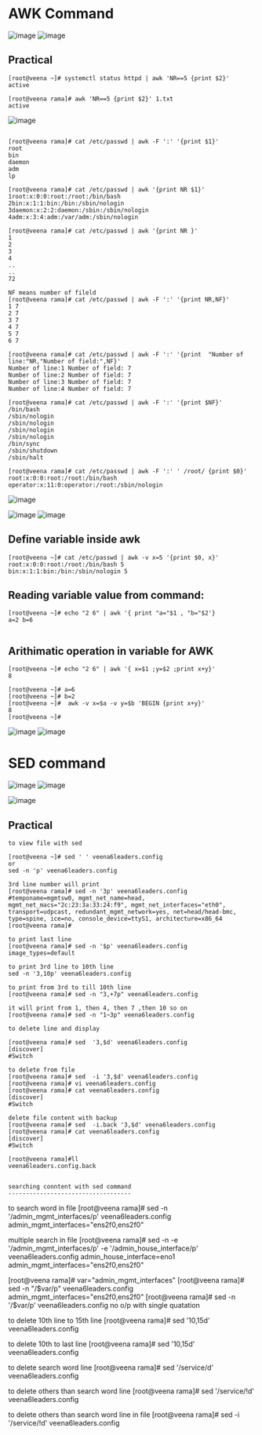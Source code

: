 AWK Command
===========
![image](https://user-images.githubusercontent.com/53966749/197740802-0977dcb1-33c5-4db5-afd4-e3c7165bea56.png)
![image](https://user-images.githubusercontent.com/53966749/197740931-d22a29bf-5442-41a8-80c6-7e6ec028933b.png)

Practical
----------
```
[root@veena ~]# systemctl status httpd | awk 'NR==5 {print $2}'
active

[root@veena rama]# awk 'NR==5 {print $2}' 1.txt
active

```
![image](https://user-images.githubusercontent.com/53966749/197746395-64b83ba9-1620-4ad8-8303-159e334264fc.png)
```

[root@veena rama]# cat /etc/passwd | awk -F ':' '{print $1}'
root
bin
daemon
adm
lp

[root@veena rama]# cat /etc/passwd | awk '{print NR $1}'
1root:x:0:0:root:/root:/bin/bash
2bin:x:1:1:bin:/bin:/sbin/nologin
3daemon:x:2:2:daemon:/sbin:/sbin/nologin
4adm:x:3:4:adm:/var/adm:/sbin/nologin

[root@veena rama]# cat /etc/passwd | awk '{print NR }'
1
2
3
4
..
..
72

NF means number of fileld
[root@veena rama]# cat /etc/passwd | awk -F ':' '{print NR,NF}'
1 7
2 7
3 7
4 7
5 7
6 7

[root@veena rama]# cat /etc/passwd | awk -F ':' '{print  "Number of line:"NR,"Number of field:",NF}'
Number of line:1 Number of field: 7
Number of line:2 Number of field: 7
Number of line:3 Number of field: 7
Number of line:4 Number of field: 7

[root@veena rama]# cat /etc/passwd | awk -F ':' '{print $NF}'
/bin/bash
/sbin/nologin
/sbin/nologin
/sbin/nologin
/sbin/nologin
/bin/sync
/sbin/shutdown
/sbin/halt

[root@veena rama]# cat /etc/passwd | awk -F ':' ' /root/ {print $0}'
root:x:0:0:root:/root:/bin/bash
operator:x:11:0:operator:/root:/sbin/nologin

```
![image](https://user-images.githubusercontent.com/53966749/197750120-236312fa-fcc9-4e8d-bde0-6630218444c5.png)

![image](https://user-images.githubusercontent.com/53966749/197749780-e2c922be-1bd3-4724-a8e9-688c7f635cca.png)
![image](https://user-images.githubusercontent.com/53966749/197749922-36872e43-3c41-4e59-8e79-80021d52f4c7.png)


Define variable inside awk
--------------------------
```
[root@veena ~]# cat /etc/passwd | awk -v x=5 '{print $0, x}'
root:x:0:0:root:/root:/bin/bash 5
bin:x:1:1:bin:/bin:/sbin/nologin 5
```
Reading variable value from command:
-------------------------------------
```
[root@veena ~]# echo "2 6" | awk '{ print "a="$1 , "b="$2'}
a=2 b=6


```
Arithimatic operation in  variable for AWK
-----------------------------------------
```
[root@veena ~]# echo "2 6" | awk '{ x=$1 ;y=$2 ;print x+y}'
8

[root@veena ~]# a=6
[root@veena ~]# b=2
[root@veena ~]#  awk -v x=$a -v y=$b 'BEGIN {print x+y}'
8
[root@veena ~]#

```
![image](https://user-images.githubusercontent.com/53966749/197756578-19469859-1a13-42c3-b6e8-f330f0015fa2.png)
![image](https://user-images.githubusercontent.com/53966749/197756701-b1d3db8a-7eba-48d9-b297-9fc1df51531b.png)


SED command
===========

![image](https://user-images.githubusercontent.com/53966749/197760856-ffaf1d8d-59d4-486a-ab00-889de2f5cc1a.png)
![image](https://user-images.githubusercontent.com/53966749/197761051-6cb75fc9-7f23-4087-97c8-c90ec0fb4686.png)


![image](https://user-images.githubusercontent.com/53966749/197805419-967fe5e8-d13a-466c-910d-f826207155ad.png)

Practical
-----------
```
to view file with sed

[root@veena ~]# sed ' ' veena6leaders.config
or
sed -n 'p' veena6leaders.config

3rd line number will print
[root@veena rama]# sed -n '3p' veena6leaders.config
#temponame=mgmtsw0, mgmt_net_name=head, mgmt_net_macs="2c:23:3a:33:24:f9", mgmt_net_interfaces="eth0", transport=udpcast, redundant_mgmt_network=yes, net=head/head-bmc, type=spine, ice=no, console_device=ttyS1, architecture=x86_64
[root@veena rama]#

to print last line
[root@veena rama]# sed -n '$p' veena6leaders.config
image_types=default

to print 3rd line to 10th line
sed -n '3,10p' veena6leaders.config

to print from 3rd to till 10th line
[root@veena rama]# sed -n "3,+7p" veena6leaders.config

it will print from 1, then 4, then 7 ,then 10 so on
[root@veena rama]# sed -n "1~3p" veena6leaders.config

to delete line and display

[root@veena rama]# sed  '3,$d' veena6leaders.config
[discover]
#Switch

to delete from file
[root@veena rama]# sed  -i '3,$d' veena6leaders.config
[root@veena rama]# vi veena6leaders.config
[root@veena rama]# cat veena6leaders.config
[discover]
#Switch

delete file content with backup
[root@veena rama]# sed  -i.back '3,$d' veena6leaders.config
[root@veena rama]# cat veena6leaders.config
[discover]
#Switch

[root@veena rama]#ll 
veena6leaders.config.back
```

```

searching conntent with sed command
-----------------------------------
```

to search word in file
[root@veena rama]# sed -n '/admin_mgmt_interfaces/p' veena6leaders.config
admin_mgmt_interfaces="ens2f0,ens2f0"

multiple search in file
[root@veena rama]# sed -n -e '/admin_mgmt_interfaces/p' -e '/admin_house_interface/p' veena6leaders.config
admin_house_interface=eno1
admin_mgmt_interfaces="ens2f0,ens2f0"

[root@veena rama]# var="admin_mgmt_interfaces"
[root@veena rama]# sed -n "/$var/p" veena6leaders.config
admin_mgmt_interfaces="ens2f0,ens2f0"
[root@veena rama]# sed -n '/$var/p' veena6leaders.config
 no o/p with single quatation
 
 to delete 10th line to 15th line
 [root@veena rama]#  sed '10,15d' veena6leaders.config


to delete 10th to last line
[root@veena rama]#  sed '10,15d' veena6leaders.config

to delete search word line
[root@veena rama]#  sed '/service/d' veena6leaders.config

to delete others than search word line
[root@veena rama]#  sed '/service/!d' veena6leaders.config

to delete others than search word line in file
[root@veena rama]#  sed -i '/service/!d' veena6leaders.config

```

